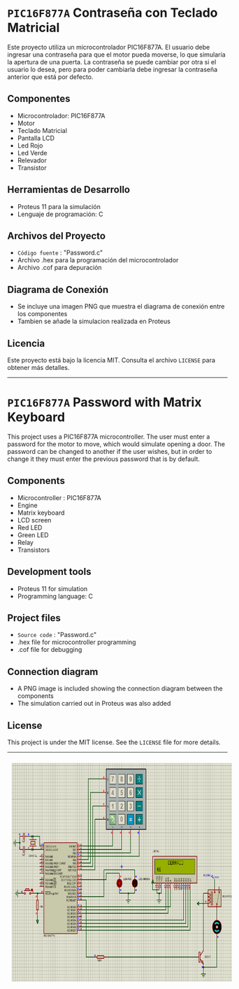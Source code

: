 # `PIC16F877A` Contraseña con Teclado Matricial

Este proyecto utiliza un microcontrolador PIC16F877A. El usuario debe ingresar una contraseña para que el motor pueda moverse, lo que simularía la apertura de una puerta.
La contraseña se puede cambiar por otra si el usuario lo desea, pero para poder cambiarla debe ingresar la contraseña anterior que está por defecto. 

## Componentes
- Microcontrolador: PIC16F877A
- Motor
- Teclado Matricial
- Pantalla LCD
- Led Rojo
- Led Verde
- Relevador
- Transistor

## Herramientas de Desarrollo
- Proteus 11 para la simulación
- Lenguaje de programación: C

## Archivos del Proyecto
- `Código fuente` : "Password.c"
- Archivo .hex para la programación del microcontrolador
- Archivo .cof para depuración

## Diagrama de Conexión
- Se incluye una imagen PNG que muestra el diagrama de conexión entre los componentes
- Tambien se añade la simulacion realizada en Proteus

## Licencia
Este proyecto está bajo la licencia MIT. Consulta el archivo `LICENSE` para obtener más detalles.

-------------------------------

# `PIC16F877A` Password with Matrix Keyboard

This project uses a PIC16F877A microcontroller. The user must enter a password for the motor to move, which would simulate opening a door.
The password can be changed to another if the user wishes, but in order to change it they must enter the previous password that is by default.

## Components
- Microcontroller : PIC16F877A
- Engine
- Matrix keyboard
- LCD screen
- Red LED
- Green LED
- Relay
- Transistors

## Development tools
- Proteus 11 for simulation
- Programming language: C

## Project files
- `Source code` : "Password.c"
- .hex file for microcontroller programming
- .cof file for debugging

## Connection diagram
- A PNG image is included showing the connection diagram between the components
- The simulation carried out in Proteus was also added

## License
This project is under the MIT license. See the `LICENSE` file for more details.

-------------------------------

<p align="center" >
<img width="800px" height="500px" style="margin: 10px" src="./Diagram_Password.png"> 
</p>
